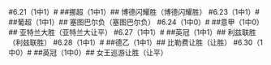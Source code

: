 ﻿#6.21（1中1）#
##挪超（1中1）##
博德闪耀胜（博德闪耀胜）
#6.23（1中1）#
##葡超（1中1）##
塞图巴尔负（塞图巴尔负）
#6.24（1中0）#
##意甲（1中0）##
亚特兰大胜（亚特兰大让平）
#6.27（1中1）#
##英冠（1中1）##
利兹联胜（利兹联胜）
#6.28（1中1）#
##德乙（1中1）##
比勒费让胜（让胜）
#6.30（1中0）#
##英冠（1中0）##
女王巡游让胜（让平）